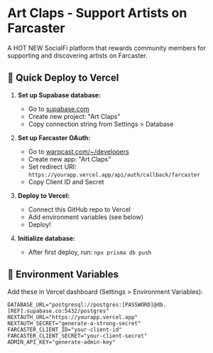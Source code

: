 # Art Claps - Support Artists on Farcaster

A HOT NEW SocialFi platform that rewards community members for supporting and discovering artists on Farcaster.

## 🚀 Quick Deploy to Vercel

1. **Set up Supabase database:**
   - Go to [supabase.com](https://supabase.com)
   - Create new project: "Art Claps"
   - Copy connection string from Settings > Database

2. **Set up Farcaster OAuth:**
   - Go to [warpcast.com/~/developers](https://warpcast.com/~/developers)
   - Create new app: "Art Claps"
   - Set redirect URI: `https://yourapp.vercel.app/api/auth/callback/farcaster`
   - Copy Client ID and Secret

3. **Deploy to Vercel:**
   - Connect this GitHub repo to Vercel
   - Add environment variables (see below)
   - Deploy!

4. **Initialize database:**
   - After first deploy, run: `npx prisma db push`

## 🔧 Environment Variables

Add these in Vercel dashboard (Settings > Environment Variables):

```env
DATABASE_URL="postgresql://postgres:[PASSWORD]@db.[REF].supabase.co:5432/postgres"
NEXTAUTH_URL="https://yourapp.vercel.app"
NEXTAUTH_SECRET="generate-a-strong-secret"
FARCASTER_CLIENT_ID="your-client-id"
FARCASTER_CLIENT_SECRET="your-client-secret"
ADMIN_API_KEY="generate-admin-key"
